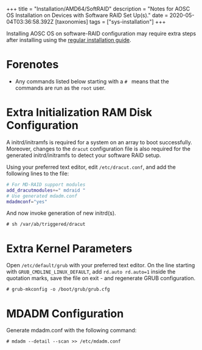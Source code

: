+++
title = "Installation/AMD64/SoftRAID"
description = "Notes for AOSC OS Installation on Devices with Software RAID Set Up(s)."
date = 2020-05-04T03:36:58.392Z
[taxonomies]
tags = ["sys-installation"]
+++

Installing AOSC OS on software-RAID configuration may require extra steps after installing using the [regular installation guide](@/system/installation/amd64.md).

# Forenotes

- Any commands listed below starting with a `# ` means that the commands are run as the `root` user.

# Extra Initialization RAM Disk Configuration

A initrd/initramfs is required for a system on an array to boot successfully. Moreover, changes to the `dracut` configuration file is also required for the generated initrd/initramfs to detect your software RAID setup.

Using your preferred text editor, edit `/etc/dracut.conf`, and add the following lines to the file:

```bash
# For MD-RAID support modules
add_dracutmodules+=" mdraid "
# Use generated mdadm.conf
mdadmconf="yes"
```


And now invoke generation of new initrd(s).

```
# sh /var/ab/triggered/dracut
```

# Extra Kernel Parameters

Open `/etc/default/grub` with your preferred text editor. On the line starting with `GRUB_CMDLINE_LINUX_DEFAULT`, add `rd.auto rd.auto=1` inside the quotation marks, save the file on exit - and regenerate GRUB configuration.

```
# grub-mkconfig -o /boot/grub/grub.cfg
```

# MDADM Configuration

Generate mdadm.conf with the following command:

```
# mdadm --detail --scan >> /etc/mdadm.conf
```
